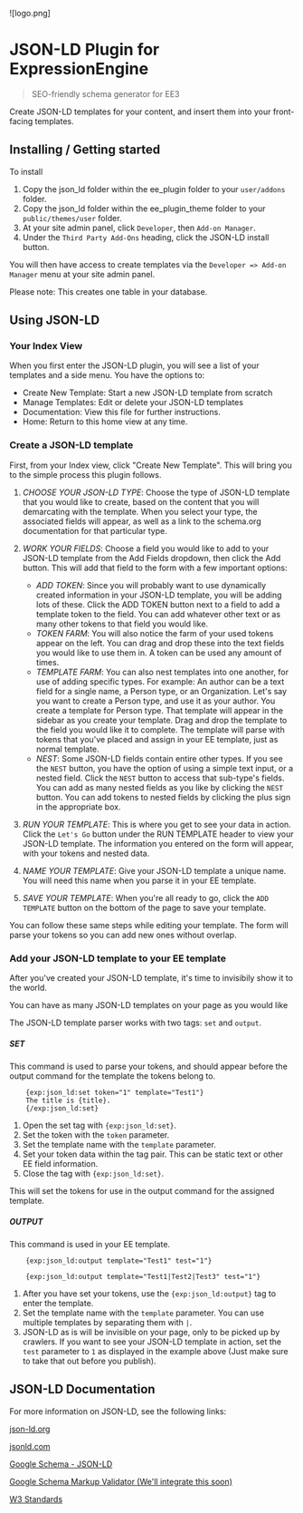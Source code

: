 ![logo.png]

# JSON-LD Plugin for ExpressionEngine
> SEO-friendly schema generator for EE3
 
Create JSON-LD templates for your content, and insert them into your front-facing templates.

## Installing / Getting started

To install

1. Copy the json_ld folder within the ee_plugin folder to your `user/addons` folder.
2. Copy the json_ld folder within the ee_plugin_theme folder to your `public/themes/user` folder.
3. At your site admin panel, click `Developer`, then `Add-on Manager`.
4. Under the `Third Party Add-Ons` heading, click the JSON-LD install button.

You will then have access to create templates via the `Developer => Add-on Manager` menu at your site admin panel.

Please note: This creates one table in your database.

## Using JSON-LD
### Your Index View

When you first enter the JSON-LD plugin, you will see a list of your templates and a side menu. You have the options to:
+ Create New Template: Start a new JSON-LD template from scratch
+ Manage Templates: Edit or delete your JSON-LD templates
+ Documentation: View this file for further instructions.
+ Home: Return to this home view at any time.

### Create a JSON-LD template

First, from your Index view, click "Create New Template". This will bring you to the simple process this plugin follows.

1. *CHOOSE YOUR JSON-LD TYPE*: Choose the type of JSON-LD template that you would like to create, based on the content that you will demarcating with the template. When you select your type, the associated fields will appear, as well as a link to the schema.org documentation for that particular type.

2. *WORK YOUR FIELDS*: Choose a field you would like to add to your JSON-LD template from the Add Fields dropdown, then click the Add button. This will add that field to the form with a few important options:
    + *ADD TOKEN*: Since you will probably want to use dynamically created information in your JSON-LD template, you will be adding lots of these. Click the ADD TOKEN button next to a field to add a template token to the field. You can add whatever other text or as many other tokens to that field you would like.
    + *TOKEN FARM*: You will also notice the farm of your used tokens appear on the left. You can drag and drop these into the text fields you would like to use them in. A token can be used any amount of times.
    + *TEMPLATE FARM*: You can also nest templates into one another, for use of adding specific types.
        For example: An author can be a text field for a single name, a Person type, or an Organization. Let's say you want to create a Person type, and use it as your author. You create a template for Person type. That template will appear in the sidebar as you create your template. Drag and drop the template to the field you would like it to complete. The template will parse with tokens that you've placed and assign in your EE template, just as normal template.
    + *NEST*: Some JSON-LD fields contain entire other types. If you see the `NEST` button, you have the option of using a simple text input, or a nested field. Click the `NEST` button to access that sub-type's fields. You can add as many nested fields as you like by clicking the `NEST` button. You can add tokens to nested fields by clicking the plus sign in the appropriate box.

3. *RUN YOUR TEMPLATE*: This is where you get to see your data in action. Click the `Let's Go` button under the RUN TEMPLATE header to view your JSON-LD template. The information you entered on the form will appear, with your tokens and nested data.

4. *NAME YOUR TEMPLATE*: Give your JSON-LD template a unique name. You will need this name when you parse it in your EE template.

5. *SAVE YOUR TEMPLATE*: When you're all ready to go, click the `ADD TEMPLATE` button on the bottom of the page to save your template.

You can follow these same steps while editing your template. The form will parse your tokens so you can add new ones without overlap.

### Add your JSON-LD template to your EE template

After you've created your JSON-LD template, it's time to invisibily show it to the world.

You can have as many JSON-LD templates on your page as you would like

The JSON-LD template parser works with two tags: `set` and `output`.

##### SET
This command is used to parse your tokens, and should appear before the output command for the template the tokens belong to.

        {exp:json_ld:set token="1" template="Test1"}
        The title is {title}.
        {/exp:json_ld:set}

1. Open the set tag with `{exp:json_ld:set}`.
2. Set the token with the `token` parameter.
3. Set the template name with the `template` parameter.
4. Set your token data within the tag pair. This can be static text or other EE field information.
5. Close the tag with `{exp:json_ld:set}`.

This will set the tokens for use in the output command for the assigned template.

##### OUTPUT
This command is used in your EE template.

        {exp:json_ld:output template="Test1" test="1"}

        {exp:json_ld:output template="Test1|Test2|Test3" test="1"}

1. After you have set your tokens, use the `{exp:json_ld:output}` tag to enter the template.
2. Set the template name with the `template` parameter. You can use multiple templates by separating them with `|`.
3. JSON-LD as is will be invisible on your page, only to be picked up by crawlers. If you want to see your JSON-LD template in action, set the `test` parameter to `1` as displayed in the example above (Just make sure to take that out before you publish).


## JSON-LD Documentation

For more information on JSON-LD, see the following links:

[json-ld.org](http://json-ld.org)

[jsonld.com](http://jsonld.com)

[Google Schema - JSON-LD](https://developers.google.com/schemas/formats/json-ld)

[Google Schema Markup Validator (We'll integrate this soon)](https://search.google.com/structured-data/testing-tool/u/0/)

[W3 Standards](https://www.w3.org/TR/json-ld/)